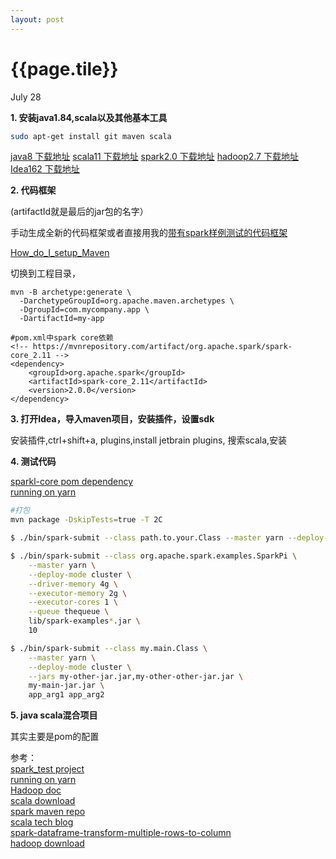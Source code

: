 ```yaml
---
layout: post
---
```


{{page.tile}}
===============
<p class="meta">July 28</p>

**1. 安装java1.84,scala以及其他基本工具**

```bash
sudo apt-get install git maven scala
```

[java8 下载地址](http://www.oracle.com/technetwork/java/javase/downloads/jdk8-downloads-2133151.html)
[scala11 下载地址](http://scala-lang.org/download/)
[spark2.0 下载地址](http://spark.apache.org/downloads.html)
[hadoop2.7 下载地址](http://hadoop.apache.org/releases.html)
[Idea162 下载地址](https://www.jetbrains.com/idea/download/download-thanks.html?code=IIC)


**2. 代码框架**
 
(artifactId就是最后的jar包的名字）

手动生成全新的代码框架或者直接用我的[带有spark样例测试的代码框架](https://raw.githubusercontent.com/haiy/haiy.github.io/master/old_data/HackData.tar.gz)

[How_do_I_setup_Maven](https://maven.apache.org/guides/getting-started/index.html#How_do_I_setup_Maven)

切换到工程目录，

```
mvn -B archetype:generate \
  -DarchetypeGroupId=org.apache.maven.archetypes \
  -DgroupId=com.mycompany.app \
  -DartifactId=my-app

#pom.xml中spark core依赖
<!-- https://mvnrepository.com/artifact/org.apache.spark/spark-core_2.11 -->
<dependency>
    <groupId>org.apache.spark</groupId>
    <artifactId>spark-core_2.11</artifactId>
    <version>2.0.0</version>
</dependency>
```

**3. 打开Idea，导入maven项目，安装插件，设置sdk**

安装插件,ctrl+shift+a, plugins,install jetbrain plugins, 搜索scala,安装


**4. 测试代码**

[sparkl-core pom dependency](https://mvnrepository.com/artifact/org.apache.spark/spark-core_2.11/2.0.0)  
[running on yarn](http://spark.apache.org/docs/latest/running-on-yarn.html)  

```bash
#打包
mvn package -DskipTests=true -T 2C

$ ./bin/spark-submit --class path.to.your.Class --master yarn --deploy-mode cluster [options] <app jar> [app options]

$ ./bin/spark-submit --class org.apache.spark.examples.SparkPi \
    --master yarn \
    --deploy-mode cluster \
    --driver-memory 4g \
    --executor-memory 2g \
    --executor-cores 1 \
    --queue thequeue \
    lib/spark-examples*.jar \
    10

$ ./bin/spark-submit --class my.main.Class \
    --master yarn \
    --deploy-mode cluster \
    --jars my-other-jar.jar,my-other-other-jar.jar \
    my-main-jar.jar \
    app_arg1 app_arg2
```

**5. java scala混合项目**

其实主要是pom的配置

参考：  
[spark_test project](https://github.com/haiy/test_project/tree/master/spark_test)    
[running on yarn](http://spark.apache.org/docs/latest/running-on-yarn.html)   
[Hadoop doc](http://hadoop.apache.org/docs/stable/hadoop-project-dist/hadoop-common/SingleCluster.html)  
[scala download](http://www.scala-lang.org/download/)   
[spark maven repo](http://search.maven.org/#search%7Cga%7C1%7Cg%3A%22org.apache.spark%22)  
[scala tech blog](http://hongjiang.info/scala/)   
[spark-dataframe-transform-multiple-rows-to-column](http://stackoverflow.com/questions/33732346/spark-dataframe-transform-multiple-rows-to-column)  
[hadoop download](http://hadoop.apache.org/releases.html)  
